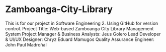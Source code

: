 # Zamboanga-City-Library
This is for our project in Software Engineering 2. Using GitHub for version control.  Project Title: Web-based Zamboanga City Library Management System  Project Manager &amp; Business Analysts: Jeus Golero Lead Developer &amp; UI/UX Designer: Chryz Eduard Mamugos Quality Assurance Engineer: John Paul Madroñal
